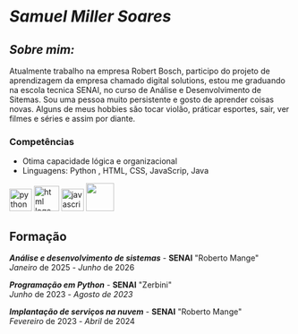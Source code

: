 # ***Samuel Miller Soares***   

## *Sobre mim:*

Atualmente trabalho na empresa Robert Bosch, participo do projeto de aprendizagem da empresa chamado digital solutions, estou me graduando na escola tecnica SENAI, no curso de Análise e Desenvolvimento de Sitemas. Sou uma pessoa muito persistente e gosto de aprender coisas novas. Alguns de meus hobbies são tocar violão, práticar esportes, sair, ver filmes e séries e assim por diante. 

### Competências
- Otima capacidade lógica e organizacional
- Linguagens: Python , HTML, CSS, JavaScrip, Java

<img src="https://cdn.jsdelivr.net/gh/devicons/devicon@latest/icons/python/python-original.svg" height = "40" alt="python logo" /> <img src="https://cdn.jsdelivr.net/gh/devicons/devicon@latest/icons/html5/html5-original-wordmark.svg" height = "45" alt="html logo" /> <img src="https://cdn.jsdelivr.net/gh/devicons/devicon@latest/icons/javascript/javascript-original.svg" height="40" alt="javascript logo" /> <img src="https://cdn.jsdelivr.net/gh/devicons/devicon@latest/icons/java/java-plain-wordmark.svg" height = "50" />
          
          


## Formação
_**Análise e desenvolvimento de sistemas**_ - **SENAI** "Roberto Mange"   
_Janeiro_ de 2025 - _Junho_ de 2026

_**Programação em Python**_ - **SENAI** "Zerbini"   
_Junho_ de 2023 - _Agosto de 2023_

_**Implantação de serviços na nuvem**_ - **SENAI** "Roberto Mange"  
_Fevereiro_ de 2023 - _Abril_ de 2024
